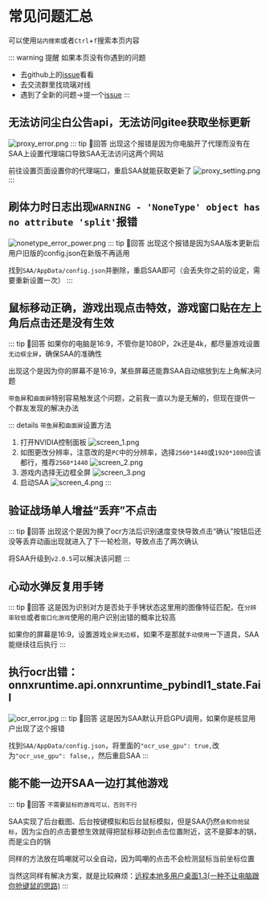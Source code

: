 # 常见问题汇总
可以使用`站内搜索`或者`Ctrl`+`f`搜索本页内容

::: warning 提醒
如果本页没有你遇到的问题
* 去github上的[issue](https://github.com/LaoZhuJackson/SnowbreakAutoAssistant/issues)看看
* 去交流群里找琉璃对线
* 遇到了全新的问题→提一个[issue](https://github.com/LaoZhuJackson/SnowbreakAutoAssistant/issues)
  :::
## 无法访问尘白公告api，无法访问gitee获取坐标更新 <Badge type="tip" text="v2.0.3之后版本" />
![proxy_error.png](/issue/img/proxy_error.png)
::: tip 🤔回答
出现这个报错是因为你电脑开了代理而没有在SAA上设置代理端口导致SAA无法访问这两个网站

前往设置页面设置你的代理端口，重启SAA就能获取更新了
![proxy_setting.png](/issue/img/proxy_setting.png)
:::
## 刷体力时日志出现`WARNING - 'NoneType' object has no attribute 'split'`报错 <Badge type="tip" text="v2.0.5之前版本" />
![nonetype_error_power.png](/issue/img/nonetype_error_power.png)
::: tip 🤔回答
出现这个报错是因为SAA版本更新后用户旧版的config.json在新版不再适用

找到`SAA/AppData/config.json`并删除，重启SAA即可（会丢失你之前的设定，需要重新设置一次）
:::
## 鼠标移动正确，游戏出现点击特效，游戏窗口贴在左上角后点击还是没有生效 <Badge type="tip" text="所有版本" />
::: tip 🤔回答
如果你的电脑是16:9，不管你是1080P，2k还是4k，都尽量游戏设置`无边框全屏`，确保SAA的准确性

出现这个是因为你的屏幕不是16:9，某些屏幕还能靠SAA自动缩放到左上角解决问题

`带鱼屏`和`曲面屏`特别容易触发这个问题，之前我一直以为是无解的，但现在提供一个群友发现的解决办法

::: details `带鱼屏`和`曲面屏`设置方法
1. 打开NVIDIA控制面板
   ![screen_1.png](/issue/img/screen_1.png)
2. 如图更改分辨率，注意改的是`PC`中的分辨率，选择`2560*1440`或`1920*1080`应该都行，推荐`2560*1440`
   ![screen_2.png](/issue/img/screen_2.png)
3. 游戏内选择无边框全屏
   ![screen_3.png](/issue/img/screen_3.png)
4. 启动SAA
   ![screen_4.png](/issue/img/screen_4.png)
:::

## 验证战场单人增益“丢弃”不点击 <Badge type="tip" text="v2.0.5之前版本" />
::: tip 🤔回答
出现这个是因为换了ocr方法后识别速度变快导致点击“确认”按钮后还没等丢弃动画出现就进入了下一轮检测，导致点击了两次确认

将SAA升级到`v2.0.5`可以解决该问题
:::

## 心动水弹反复用手铐 <Badge type="tip" text="所有版本" />
::: tip 🤔回答
这是因为识别对方是否处于手铐状态这里用的图像特征匹配，在`分辨率较低`或者`窗口化游戏`使用的用户识别出错的概率比较高

如果你的屏幕是16:9，设置游戏`全屏无边框`，如果不是那就`手动使用`一下道具，SAA能继续往后执行
:::

## 执行ocr出错：onnxruntime.api.onnxruntime_pybindl1_state.Fail <Badge type="tip" text="所有版本" />
![ocr_error.jpg](/issue/img/ocr_error.jpg)
::: tip 🤔回答
这是因为SAA默认开启GPU调用，如果你是核显用户出现了这个报错

找到`SAA/AppData/config.json`，将里面的`"ocr_use_gpu": true,`改为`"ocr_use_gpu": false,`，然后重启SAA
:::

## 能不能一边开SAA一边打其他游戏
::: tip 🤔回答
`不需要鼠标的游戏可以，否则不行`

SAA实现了后台截图、后台按键模拟和后台鼠标模拟，但是SAA仍然`会和你抢鼠标`，因为尘白的点击要想生效就得把鼠标移动到点击位置附近，这不是脚本的锅，而是尘白的锅

同样的方法放在鸣嘲就可以全自动，因为鸣嘲的点击不会检测鼠标当前坐标位置

当然这同样有解决方案，就是比较麻烦：[远程本地多用户桌面1.3(一种不让电脑跟你抢键鼠的思路)](https://www.bilibili.com/opus/805995851989123075?from=search&spm_id_from=333.337.0.0)
:::
